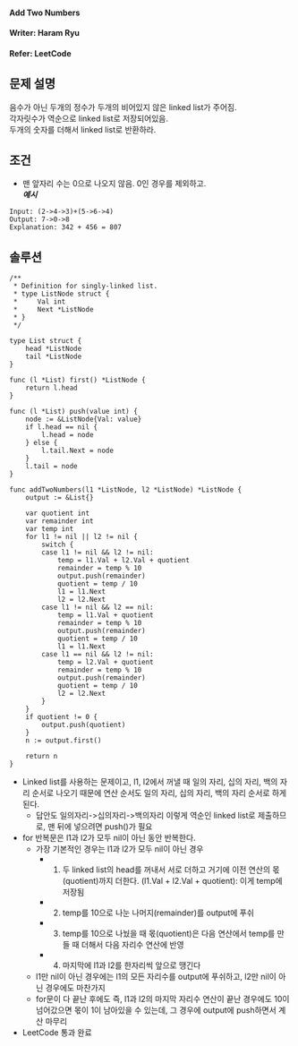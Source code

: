 #### Add Two Numbers
#### Writer: Haram Ryu
#### Refer: LeetCode

## 문제 설명
음수가 아닌 두개의 정수가 두개의 비어있지 않은 linked list가 주어짐.  
각자릿수가 역순으로 linked list로 저장되어있음.  
두개의 숫자를 더해서 linked list로 반환하라.  

## 조건
- 맨 앞자리 수는 0으로 나오지 않음. 0인 경우를 제외하고.  
***예시***
```
Input: (2->4->3)+(5->6->4)
Output: 7->0->8
Explanation: 342 + 456 = 807
```

## 솔루션
```
/**
 * Definition for singly-linked list.
 * type ListNode struct {
 *     Val int
 *     Next *ListNode
 * }
 */

type List struct {
	head *ListNode
	tail *ListNode
}

func (l *List) first() *ListNode {
	return l.head
}

func (l *List) push(value int) {
	node := &ListNode{Val: value}
	if l.head == nil {
		l.head = node
	} else {
		l.tail.Next = node
	}
	l.tail = node
}

func addTwoNumbers(l1 *ListNode, l2 *ListNode) *ListNode {
	output := &List{}

	var quotient int
	var remainder int
	var temp int
	for l1 != nil || l2 != nil {
		switch {
		case l1 != nil && l2 != nil:
			temp = l1.Val + l2.Val + quotient
			remainder = temp % 10
			output.push(remainder)
			quotient = temp / 10
			l1 = l1.Next
			l2 = l2.Next
		case l1 != nil && l2 == nil:
			temp = l1.Val + quotient
			remainder = temp % 10
			output.push(remainder)
			quotient = temp / 10
			l1 = l1.Next
		case l1 == nil && l2 != nil:
			temp = l2.Val + quotient
			remainder = temp % 10
			output.push(remainder)
			quotient = temp / 10
			l2 = l2.Next
		}
	}
	if quotient != 0 {
		output.push(quotient)
	}
	n := output.first()

    return n
}
```
- Linked list를 사용하는 문제이고, l1, l2에서 꺼낼 때 일의 자리, 십의 자리, 백의 자리 순서로 나오기 때문에 연산 순서도 일의 자리, 십의 자리, 백의 자리 순서로 하게 된다.
    - 답안도 일의자리->십의자리->백의자리 이렇게 역순인 linked list로 제출하므로, 맨 뒤에 넣으려면 push()가 필요
- for 반복문은 l1과 l2가 모두 nil이 아닌 동안 반복한다.
    - 가장 기본적인 경우는 l1과 l2가 모두 nil이 아닌 경우
        - 1. 두 linked list의 head를 꺼내서 서로 더하고 거기에 이전 연산의 몫(quotient)까지 더한다. (l1.Val + l2.Val + quotient): 이게 temp에 저장됨
        - 2. temp를 10으로 나눈 나머지(remainder)를 output에 푸쉬
        - 3. temp를 10으로 나눴을 때 몫(quotient)은 다음 연산에서 temp를 만들 때 더해서 다음 자리수 연산에 반영
        - 4. 마지막에 l1과 l2를 한자리씩 앞으로 땡긴다
    - l1만 nil이 아닌 경우에는 l1의 모든 자리수를 output에 푸쉬하고, l2만 nil이 아닌 경우에도 마찬가지
    - for문이 다 끝난 후에도 즉, l1과 l2의 마지막 자리수 연산이 끝난 경우에도 10이 넘어갔으면 몫이 1이 남아있을 수 있는데, 그 경우에 output에 push하면서 계산 마무리
- LeetCode 통과 완료
